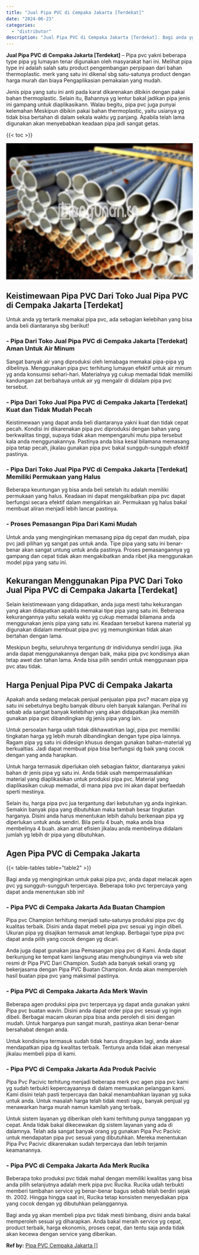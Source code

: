 ```yaml
---
title: "Jual Pipa PVC di Cempaka Jakarta [Terdekat]"
date: "2024-06-23"
categories: 
  - "distributor"
description: "Jual Pipa PVC di Cempaka Jakarta [Terdekat]. Bagi anda yg akan membeli pipa pvc tidak mesti bimbang, disini anda bakal memperoleh sesuai yg diharapkan. Anda..."
---
```


**Jual Pipa PVC di Cempaka Jakarta \[Terdekat\]** – Pipa pvc yakni beberapa type pipa yg lumayan tenar digunakan oleh masyarakat hari ini. Melihat pipa type ini adalah salah satu product pengembangan perpipaan dari bahan thermoplastic. merk yang satu ini dikenal sbg satu-satunya product dengan harga murah dan biaya Pengaplikasian pemakaian yang mudah.

Jenis pipa yang satu ini anti pada karat dikarenakan dibikin dengan pakai bahan thermoplastic. Selain itu, Bahannya yg lentur bakal jadikan pipa jenis ini gampang untuk diaplikasikann. Walau begitu, pipa pvc juga punyai kelemahan Meskipun dibikin pakai bahan thermoplastic, yaitu usianya yg tidak bisa bertahan di dalam sekala waktu yg panjang. Apabila telah lama digunakan akan menyebabkan keadaan pipa jadi sangat getas.

{{< toc >}}

![Jual Pipa PVC di Cempaka Jakarta [Terdekat]](/images/jaul-pipa-pvc-51.png)

## Keistimewaan Pipa PVC Dari Toko Jual Pipa PVC di Cempaka Jakarta \[Terdekat\]

Untuk anda yg tertarik memakai pipa pvc, ada sebagian kelebihan yang bisa anda beli diantaranya sbg berikut!

### \- Pipa Dari Toko Jual Pipa PVC di Cempaka Jakarta \[Terdekat\] Aman Untuk Air Minum

Sangat banyak air yang diproduksi oleh lemabaga memakai pipa-pipa yg dibelinya. Menggunakan pipa pvc terhitung lumayan efektif untuk air minum yg anda konsumsi sehari-hari. Materialnya yg cukup memadai tidak memiliki kandungan zat berbahaya untuk air yg mengalir di didalam pipa pvc tersebut.

### \- Pipa Dari Toko Jual Pipa PVC di Cempaka Jakarta \[Terdekat\] Kuat dan Tidak Mudah Pecah

Keistimewaan yang dapat anda beli diantaranya yakni kuat dan tidak cepat pecah. Kondisi ini dikarenakan pipa pvc diproduksi dengan bahan yang berkwalitas tinggi, supaya tidak akan mempengaruhi mutu pipa tersebut kala anda menggunakannya. Pastinya anda bisa kesal bilamana memasang pipa tetap pecah, jikalau gunakan pipa pvc bakal sungguh-sungguh efektif pastinya.

### \- Pipa Dari Toko Jual Pipa PVC di Cempaka Jakarta \[Terdekat\] Memiliki Permukaan yang Halus

Beberapa keuntungan yg bisa anda beli setelah itu adalah memiliki permukaan yang halus. Keadaan ini dapat mengakibatkan pipa pvc dapat berfungsi secara efektif dalam mengalirkan air. Permukaan yg halus bakal membuat aliran menjadi lebih lancar pastinya.

### \- Proses Pemasangan Pipa Dari Kami Mudah

Untuk anda yang menginginkan memasang pipa dg cepat dan mudah, pipa pvc jadi pilihan yg sangat pas untuk anda. Tipe pipa yang satu ini benar-benar akan sangat untung untuk anda pastinya. Proses pemasangannya yg gampang dan cepat tidak akan mengakibatkan anda ribet jika menggunakan model pipa yang satu ini.

## Kekurangan Menggunakan Pipa PVC Dari Toko Jual Pipa PVC di Cempaka Jakarta \[Terdekat\]

Selain keistimewaan yang didapatkan, anda juga mesti tahu kekurangan yang akan didapatkan apabila memakai tipe pipa yang satu ini. Beberapa kekurangannya yaitu sekala waktu yg cukup memadai bilamana anda menggunakan jenis pipa yang satu ini. Keadaan tersebut karena material yg digunakan didalam membuat pipa pvc yg memungkinkan tidak akan bertahan dengan lama.

Meskipun begitu, seluruhnya tergantung dr individunya sendiri juga. jika anda dapat menggunakannya dengan baik, maka pipa pvc kondisinya akan tetap awet dan tahan lama. Anda bisa pilih sendiri untuk menggunaan pipa pvc atau tidak.

## Harga Penjual Pipa PVC di Cempaka Jakarta

Apakah anda sedang melacak penjual penjualan pipa pvc? macam pipa yg satu ini sebetulnya begitu banyak diburu oleh banyak kalangan. Perihal ini sebab ada sangat banyak kelebihan yang akan didapatkan jika memilih gunakan pipa pvc dibandingkan dg jenis pipa yang lain.

Untuk persoalan harga udah tidak dikhawatirkan lagi, pipa pvc memiliki tingkatan harga yg lebih murah dibandingkan dengan type pipa lainnya. Ragam pipa yg satu ini didesign khusus dengan gunakan bahan-material yg berkualtias. Jadi dapat membuat pipa bisa berfungsi dg baik yang cocok dengan yang anda harapkan.

Untuk harga termasuk diperlukan oleh sebagian faktor, diantaranya yakni bahan dr jenis pipa yg satu ini. Anda tidak usah mempermasalahkan material yang diaplikasikan untuk produksi pipa pvc. Material yang diaplikasikan cukup memadai, di mana pipa pvc ini akan dapat berfaedah sperti mestinya.

Selain itu, harga pipa pvc jua tergantung dari kebutuhan yg anda inginkan. Semakin banyak pipa yang dibutuhkan maka tambah besar tingkatan harganya. Disini anda harus menentukan lebih dahulu berkenaan pipa yg diperlukan untuk anda sendiri. Bila perlu 4 buah, maka anda bisa membelinya 4 buah. akan amat efisien jikalau anda membelinya didalam jumlah yg lebih dr pipa yang dibutuhkan.

## Agen Pipa PVC di Cempaka Jakarta

{{< table-tables table="table2" >}}

Bagi anda yg menginginkan untuk pakai pipa pvc, anda dapat melacak agen pvc yg sungguh-sungguh terpercaya. Beberapa toko pvc terpercaya yang dapat anda menentukan sbb ini!

### \- Pipa PVC di Cempaka Jakarta Ada Buatan Champion

Pipa pvc Champion terhitung menjadi satu-satunya produksi pipa pvc dg kualitas terbaik. Disini anda dapat mebeli pipa pvc sesuai yg ingin dibeli. Ukuran pipa yg disajikan termasuk amat lengkap. Berbagai type pipa pvc dapat anda pilih yang cocok dengan yg dicari.

Anda juga dapat gunakan jasa Pemasangan pipa pvc di Kami. Anda dapat berkunjung ke tempat kami langsung atau menghubunginya via web site resmi dr Pipa PVC Dari Champion. Sudah ada banyak sekali orang yg bekerjasama dengan Pipa PVC Buatan Champion. Anda akan memperoleh hasil buatan pipa pvc yang maksimal pastinya.

### \- Pipa PVC di Cempaka Jakarta Ada Merk Wavin

Beberapa agen produksi pipa pvc terpercaya yg dapat anda gunakan yakni Pipa pvc buatan wavin. Disini anda dapat order pipa pvc sesuai yg ingin dibeli. Berbagai macam ukuran pipa bisa anda peroleh di sini dengan mudah. Untuk harganya pun sangat murah, pastinya akan benar-benar bersahabat dengan anda.

Untuk kondisinya termasuk sudah tidak harus diragukan lagi, anda akan mendapatkan pipa dg kwalitas terbaik. Tentunya anda tidak akan menyesal jikalau membeli pipa di kami.

### \- Pipa PVC di Cempaka Jakarta Ada Produk Pacivic

Pipa Pvc Pacivic terhitung menjadi beberapa merk pvc agen pipa pvc kami yg sudah terbukti kepercayaannya di dalam memuaskan pelanggan kami. Kami disini telah pasti terpercaya dan bakal menambahkan layanan yg suka untuk anda. Untuk masalah harga telah tidak mesti ragu, banyak penjual yg menawarkan harga murah namun kamilah yang terbaik.

Untuk sistem layanan yg diberikan oleh kami terhitung punya tanggapan yg cepat. Anda tidak bakal dikecewakan dg sistem layanan yang ada di dalamnya. Telah ada sangat banyak orang yg gunakan Pipa Pvc Pacivic untuk mendapatan pipa pvc sesuai yang dibutuhkan. Mereka menentukan Pipa Pvc Pacivic dikarenakan sudah terpercaya dan lebih terjamin keamanannya.

### \- Pipa PVC di Cempaka Jakarta Ada Merk Rucika

Beberapa toko produksi pvc tidak mahal dengan memiliki kwalitas yang bisa anda pilih selanjutnya adalah merk pipa pvc Rucika. Rucika udah terbukti memberi tambahan service yg benar-benar bagus sebab telah berdiri sejak th. 2002. Hingga hingga saat ini, Rucika tetap konsisten menyediakan pipa yang cocok dengan yg dibutuhkan pelanggannya.

Bagi anda yg akan membeli pipa pvc tidak mesti bimbang, disini anda bakal memperoleh sesuai yg diharapkan. Anda bakal meraih service yg cepat, product terbaik, harga ekonomis, proses cepat, dan tentu saja anda tidak akan kecewa dengan service yang diberikan.

**Ref by:** [Pipa PVC Cempaka Jakarta []](https://id.wikipedia.org/wiki/Pipa)
